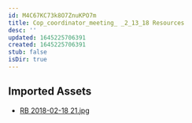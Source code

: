 ```yaml
---
id: M4C67KC73k8O7ZnuKPO7m
title: Cop_coordinator_meeting_ _2_13_18 Resources
desc: ''
updated: 1645225706391
created: 1645225706391
stub: false
isDir: true
---
```

## Imported Assets
- [RB 2018-02-18 21.jpg](/assets/rb-2018-02-18-21.jpg)
